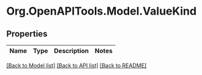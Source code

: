 # Org.OpenAPITools.Model.ValueKind

## Properties

| Name | Type | Description | Notes |
| ---- | ---- | ----------- | ----- |

[[Back to Model list]](../README.md#documentation-for-models)
[[Back to API list]](../README.md#documentation-for-api-endpoints)
[[Back to README]](../README.md)
